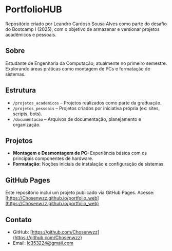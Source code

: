 # PortfolioHUB

Repositório criado por Leandro Cardoso Sousa Alves como parte do desafio do Bootcamp I (2025), com o objetivo de armazenar e versionar projetos acadêmicos e pessoais.

## Sobre

Estudante de Engenharia da Computação, atualmente no primeiro semestre. Explorando áreas práticas como montagem de PCs e formatação de sistemas.

## Estrutura

- `/projetos_academicos` – Projetos realizados como parte da graduação.
- `/projetos_pessoais` – Projetos criados por iniciativa própria (ex: sites, scripts, bots).
- `/documentacao` – Arquivos de documentação, planejamento e organização.

## Projetos

- **Montagem e Desmontagem de PC:** Experiência básica com os principais componentes de hardware.
- **Formatação:** Noções iniciais de instalação e configuração de sistemas.

## GitHub Pages

Este repositório inclui um projeto publicado via GitHub Pages. Acesse: [https://Chosenwzz.github.io/portfolio_web](https://Chosenwzz.github.io/portfolio_web)

## Contato

- GitHub: [https://github.com/Chosenwzz](https://github.com/Chosenwzz)
- Email: lc353224@gmail.com
